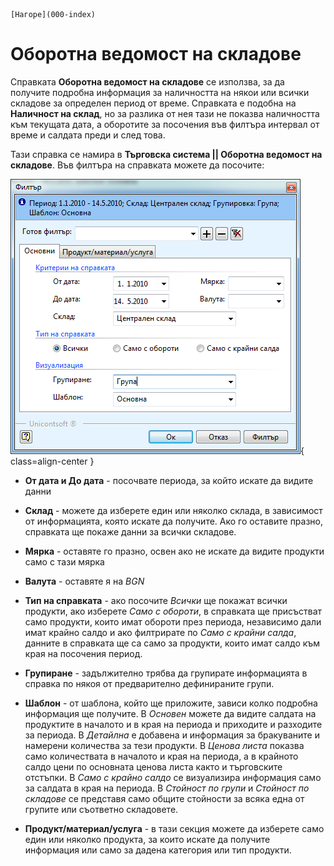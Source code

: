 ```{only} html
[Нагоре](000-index)
```

# Оборотна ведомост на складове

Справката **Оборотна ведомост на складове** се използва, за да получите подробна информация за наличността на някои или всички складове за определен период от време. Справката е подобна на **Наличност на склад**, но за разлика от нея тази не показва наличността към текущата дата, а оборотите за посочения във филтъра интервал от време и салдата преди и след това.

Тази справка се намира в **Търговска система || Оборотна ведомост на складове**.
Във филтъра на справката можете да посочите:

![](902-image99.png){ class=align-center }

 - **От дата и До дата** - посочвате периода, за който искате да видите данни

 - **Склад** - можете да изберете един или няколко склада, в зависимост от информацията, която искате да получите. Ако го оставите празно, справката ще покаже данни за всички складове.

 - **Мярка** - оставяте го празно, освен ако не искате да видите продукти само с тази мярка

 - **Валута** - оставяте я на *BGN*

 - **Тип на справката** - ако посочите *Всички* ще покажат всички продукти, ако изберете *Само с обороти*, в справката ще присъстват само продукти, които имат обороти през периода, независимо дали имат крайно салдо и ако филтрирате по *Само с крайни салда*, данните в справката ще са само за продукти, които имат салдо към края на посочения период.

 - **Групиране** - задължително трябва да групирате информацията в справка по някоя от предварително дефинираните групи. 

 - **Шаблон** - от шаблона, който ще приложите, зависи колко подробна информация ще получите. В *Основен* можете да видите салдата на продуктите в началото и в края на периода и приходите и разходите за периода. В *Детайлна* е добавена и информация за бракуваните и намерени количества за тези продукти. В *Ценова листа* показва само количествата в началото и края на периода, а в крайното салдо цени по основната ценова листа както и търговските отстъпки. В *Само с крайно салдо* се визуализира информация само за салдата в края на периода. В *Стойност по групи* и *Стойност по складове* се представя само общите стойности за всяка една от групите или съответно складовете. 

 - **Продукт/материал/услуга** - в тази секция можете да изберете само един или няколко продукта, за които искате да получите информация или само за дадена категория или тип продукти.
